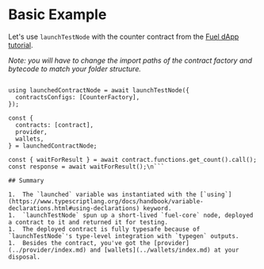 <script setup>
  import { data } from '../../versions.data'
  const { forc } = data
  const url = `https://docs.fuel.network/docs/forc/commands/forc_test/`
</script>

# Basic Example

Let's use `launchTestNode` with the counter contract from the [Fuel dApp tutorial](../creating-a-fuel-dapp/index.md).

_Note: you will have to change the import paths of the contract factory and bytecode to match your folder structure._

```ts\nimport { CounterFactory } from '../../../typegend/contracts/CounterFactory';

using launchedContractNode = await launchTestNode({
  contractsConfigs: [CounterFactory],
});

const {
  contracts: [contract],
  provider,
  wallets,
} = launchedContractNode;

const { waitForResult } = await contract.functions.get_count().call();
const response = await waitForResult();\n```

## Summary

1.  The `launched` variable was instantiated with the [`using`](https://www.typescriptlang.org/docs/handbook/variable-declarations.html#using-declarations) keyword.
1.  `launchTestNode` spun up a short-lived `fuel-core` node, deployed a contract to it and returned it for testing.
1.  The deployed contract is fully typesafe because of `launchTestNode`'s type-level integration with `typegen` outputs.
1.  Besides the contract, you've got the [provider](../provider/index.md) and [wallets](../wallets/index.md) at your disposal.
